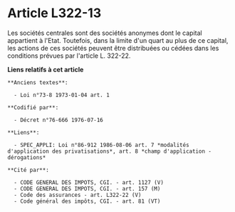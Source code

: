 # Article L322-13

Les sociétés centrales sont des sociétés anonymes dont le capital appartient à l'Etat. Toutefois, dans la limite d'un quart
au plus de ce capital, les actions de ces sociétés peuvent être distribuées ou cédées dans les conditions prévues par
l'article L. 322-22.

**Liens relatifs à cet article**

	**Anciens textes**:

	  - Loi n°73-8 1973-01-04 art. 1

	**Codifié par**:

	  - Décret n°76-666 1976-07-16

	**Liens**:

	  - SPEC_APPLI: Loi n°86-912 1986-08-06 art. 7 *modalités d'application des privatisations*, art. 8 *champ d'application - dérogations*

	**Cité par**:

	  - CODE GENERAL DES IMPOTS, CGI. - art. 1127 (V)
	  - CODE GENERAL DES IMPOTS, CGI. - art. 157 (M)
	  - Code des assurances - art. L322-22 (V)
	  - Code général des impôts, CGI. - art. 81 (VT)
